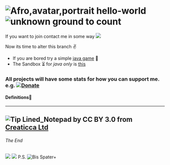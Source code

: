 # ![Afro,avatar,portrait](https://www.iconfinder.com/icons/637440/download/png/48?v=15.08.2021 "female woman icon") hello-world ![unknown ground to count](https://img.shields.io/amo/users/dustman?color=purple&logo=aiqfome&logoColor=silver&style=for-the-badge)
If you want to join contact me in some way ![](https://img.shields.io/badge/left-right-f39f37)

Now its time to alter this branch :v:
- If you are bored try a simple [java game](GuessGame2.html) 🎲
- The Sandbox ⏳ for *java only* is [this](Java-to-Send-1.html)

### All projects will have some stats for how you can support me. e.g. [![Donate](https://img.shields.io/badge/Donate-PayPal-green.svg)](YOUR_EMAIL_CODE)

#### Definitions💁
--------------------------------------------------------------------------------
![Tip](https://www.iconfinder.com/icons/2250029/download/png/32) **Lined_Notepad** by CC BY 3.0 from [Creaticca Ltd](https://www.iconfinder.com/bendavis "at iconfinder.com")
--------------------------------------------------------------------------------
###### The End
![](https://img.shields.io/opencollective/backers/shields?logo=adafruit&logoColor=%23EF2D5E&style=plastic)	![](https://img.shields.io/badge/Basecampers-0-%2300A98F)
P.S. ![Bis Spater+](https://img.shields.io/static/v1?label=Supporters-Now&message=-1&color=important&labelcolor=abcdef&style=plastic&logo=Accusoft?cacheSeconds=3600)

